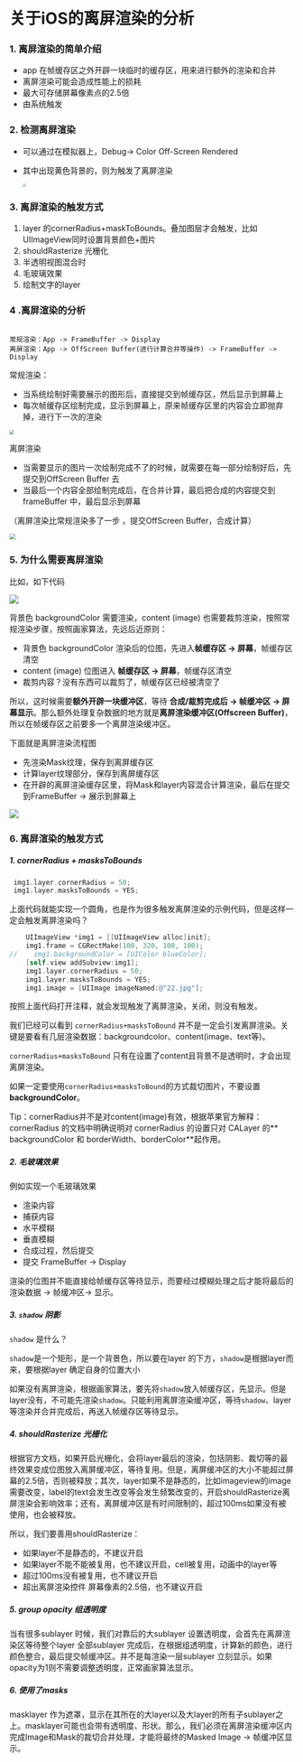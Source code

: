 # 关于iOS的离屏渲染的分析

### 1. 离屏渲染的简单介绍

* app 在帧缓存区之外开辟一块临时的缓存区，用来进行额外的渲染和合并
* 离屏渲染可能会造成性能上的损耗
* 最大可存储屏幕像素点的2.5倍
* 由系统触发

### 2. 检测离屏渲染

- 可以通过在模拟器上，Debug-> Color Off-Screen Rendered

- 其中出现黄色背景的，则为触发了离屏渲染

  <img src="https://tva1.sinaimg.cn/large/007S8ZIlly1gik8hodracj30kg0j0q66.jpg" style="zoom:33%;" />

### 3. 离屏渲染的触发方式

1. layer 的cornerRadius+maskToBounds。叠加图层才会触发，比如UIImageView同时设置背景颜色+图片
2. shouldRasterize 光栅化
3. 半透明视图混合时
4. 毛玻璃效果
5. 绘制文字的layer

### 4 .离屏渲染的分析

```

常规渲染：App -> FrameBuffer -> Display
离屏渲染：App -> OffScreen Buffer(进行计算合并等操作) -> FrameBuffer -> Display

```

常规渲染：

* 当系统绘制好需要展示的图形后，直接提交到帧缓存区，然后显示到屏幕上
* 每次帧缓存区绘制完成，显示到屏幕上，原来帧缓存区里的内容会立即抛弃掉，进行下一次的渲染

<img src="https://tva1.sinaimg.cn/large/007S8ZIlly1gik9vgy9cmj30zk0em0ua.jpg" style="zoom:50%;" />

离屏渲染

* 当需要显示的图片一次绘制完成不了的时候，就需要在每一部分绘制好后，先提交到OffScreen Buffer 去
* 当最后一个内容全部绘制完成后，在合并计算，最后把合成的内容提交到 frameBuffer 中，最后显示到屏幕

（离屏渲染比常规渲染多了一步 ，提交OffScreen Buffer，合成计算）

<img src="https://tva1.sinaimg.cn/large/007S8ZIlly1gik9vxpgwjj30qw0bbjub.jpg" style="zoom:67%;" />

### 5. 为什么需要离屏渲染

比如，如下代码

![](https://tva1.sinaimg.cn/large/007S8ZIlly1gikefehg8bj30e204h0ti.jpg)

背景色 backgroundColor 需要渲染，content (image) 也需要裁剪渲染，按照常规渲染步骤，按照画家算法，先远后近原则：

* 背景色 backgroundColor 渲染后的位图，先进入**帧缓存区 -> 屏幕**，帧缓存区清空
* content (image) 位图进入 **帧缓存区 -> 屏幕**，帧缓存区清空
* 裁剪内容？没有东西可以裁剪了，帧缓存区已经被清空了

所以，这时候需要**额外开辟一块缓冲区**，等待 **合成/裁剪完成后 -> 帧缓冲区 -> 屏幕显示**。那么额外处理复杂数据的地方就是**离屏渲染缓冲区(Offscreen Buffer)**，所以在帧缓存区之前要多一个离屏渲染缓冲区。

下面就是离屏渲染流程图

* 先渲染Mask纹理，保存到离屏缓存区
* 计算layer纹理部分，保存到离屏缓存区
* 在开辟的离屏渲染缓存区里，将Mask和layer内容混合计算渲染，最后在提交到FrameBuffer -> 展示到屏幕上

![](https://tva1.sinaimg.cn/large/007S8ZIlly1gikf0kcxaqj30qk0jwtes.jpg)

### 6. 离屏渲染的触发方式

##### 1. cornerRadius + masksToBounds

```objective-c
 img1.layer.cornerRadius = 50;
 img1.layer.masksToBounds = YES;
```

上面代码就能实现一个圆角，也是作为很多触发离屏渲染的示例代码，但是这样一定会触发离屏渲染吗？

```objective-c
    UIImageView *img1 = [[UIImageView alloc]init];
    img1.frame = CGRectMake(100, 320, 100, 100);
//    img1.backgroundColor = [UIColor blueColor];
    [self.view addSubview:img1];
    img1.layer.cornerRadius = 50;
    img1.layer.masksToBounds = YES;
    img1.image = [UIImage imageNamed:@"22.jpg"];
```

按照上面代码打开注释，就会发现触发了离屏渲染，关闭，则没有触发。

我们已经可以看到 `cornerRadius+masksToBound` 并不是一定会引发离屏渲染。关键是要看有几层渲染数据：backgroundcolor、content(image、text等)。

`cornerRadius+masksToBound` 只有在设置了content且背景不是透明时，才会出现离屏渲染。

如果一定要使用`cornerRadius+masksToBound`的方式裁切图片，不要设置**backgroundColor**。

Tip：cornerRadius并不是对content(image)有效，根据苹果官方解释：cornerRadius 的文档中明确说明对 cornerRadius 的设置只对 CALayer 的** backgroundColor 和 borderWidth、borderColor**起作用。

##### 2. 毛玻璃效果

例如实现一个毛玻璃效果

- 渲染内容
- 捕获内容
- 水平模糊
- 垂直模糊
- 合成过程，然后提交
- 提交 FrameBuffer -> Display

渲染的位图并不能直接给帧缓存区等待显示，而要经过模糊处理之后才能将最后的渲染数据 -> 帧缓冲区-> 显示。

##### 3. `shadow` 阴影

`shadow` 是什么？

`shadow`是一个矩形，是一个背景色，所以要在layer 的下方，`shadow`是根据layer而来，要根据layer 确定自身的位置大小

如果没有离屏渲染，根据画家算法，要先将`shadow`放入帧缓存区，先显示。但是layer没有，不可能先渲染`shadow`。只能利用离屏渲染缓冲区，等待`shadow`、layer等渲染并合并完成后，再送入帧缓存区等待显示。

##### 4. shouldRasterize 光栅化

根据官方文档，如果开启光栅化，会将layer最后的渲染，包括阴影、裁切等的最终效果变成位图放入离屏缓冲区，等待复用。但是，离屏缓冲区的大小不能超过屏幕的2.5倍，否则被释放；其次，layer如果不是静态的，比如imageview的image需要改变，label的text会发生改变等会发生频繁改变的，开启shouldRasterize离屏渲染会影响效率；还有，离屏缓冲区是有时间限制的，超过100ms如果没有被使用，也会被释放。

所以，我们要善用shouldRasterize：

- 如果layer不是静态的，不建议开启
- 如果layer不能不能被复用，也不建议开启，cell被复用，动画中的layer等
- 超过100ms没有被复用，也不建议开启
- 超出离屏渲染控件 屏幕像素的2.5倍，也不建议开启


##### 5. group opacity 组透明度

当有很多sublayer 时候，我们对靠后的大sublayer 设置透明度，会首先在离屏渲染区等待整个layer 全部sublayer 完成后，在根据组透明度，计算新的颜色，进行颜色整合，最后提交帧缓冲区。并不是每渲染一层sublayer 立刻显示。如果opacity为1则不需要调整透明度，正常画家算法显示。

##### 6. 使用了masks

masklayer 作为遮罩，显示在其所在的大layer以及大layer的所有子sublayer之上。masklayer可能也会带有透明度、形状。那么，我们必须在离屏渲染缓冲区内完成Image和Mask的裁切合并处理，才能将最终的Masked Image -> 帧缓冲区显示。

